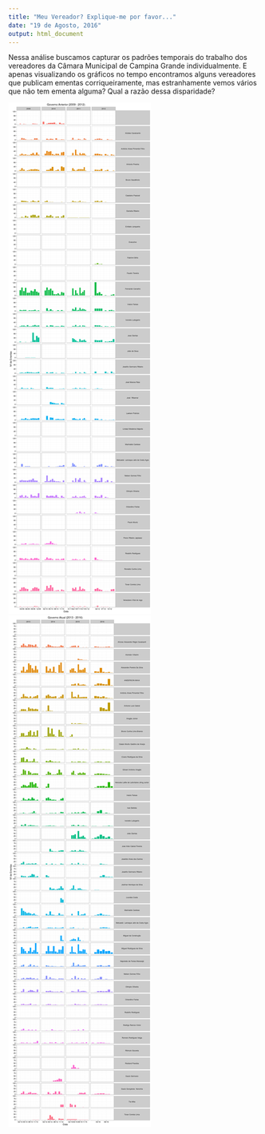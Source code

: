 ```yaml
---
title: "Meu Vereador? Explique-me por favor..."
date: "19 de Agosto, 2016"
output: html_document
---
```




Nessa análise buscamos capturar os padrões temporais do trabalho dos vereadores da Câmara Municipal de Campina Grande individualmente. E apenas visualizando os gráficos no tempo encontramos alguns vereadores que publicam ementas corriqueiramente, mas estranhamente vemos vários que não tem ementa alguma? Qual a razão dessa disparidade? 

![plot of chunk proponent_over_time](figure/proponent_over_time-1.png)![plot of chunk proponent_over_time](figure/proponent_over_time-2.png)

